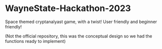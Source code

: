# WayneState-Hackathon-2023
 Space themed cryptanalyast game, with a twist! User friendly and beginner friendly!
 
 (Not the official repository, this was the conceptual design so we had the functions ready to implement)
 
 
